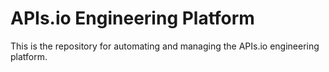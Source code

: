 # APIs.io Engineering Platform
This is the repository for automating and managing the APIs.io engineering platform.
